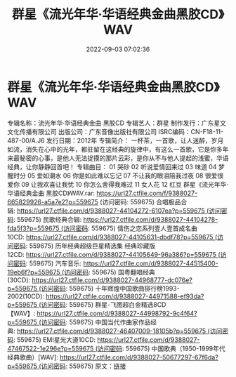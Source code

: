 ﻿---
title: 群星《流光年华·华语经典金曲黑胶CD》WAV
date: 2022-09-03 07:02:36
categories: WAV车载音乐、镜像
tags: 华语中文
---
# 群星《流光年华·华语经典金曲黑胶CD》WAV

专辑名称：流光年华·华语经典金曲 黑胶CD
专辑艺人：群星
制作发行：广东星文文化传播有限公司
出版公司：广东音像出版社有限公司
ISRC编码：CN-F18-11-487-00/A.J6
发行日期：2012年
专辑简介：
一杯茶，一首歌，让人迷醉，岁月如流，消失在心中的光年，都驻留在这经典的旋律中，有这么一首歌，它是你多年来最秘密的心事，是他人无法捉摸的那片云彩，是你从不与他人提起的浅蜜，华语经典，让你静静回首吧！
专辑曲目：
01 哭砂
02 听说爱情回来过
03 味道
04 梦醒时分
05 爱如潮水
06 你是如此难以忘记
07 不让我的眼泪陪我过夜
08 很爱很爱你
09 让我欢喜让我忧
10 你怎么舍得我难过
11 女人花
12 红豆
群星《流光年华·华语经典金曲 黑胶CD》WAV.rar: https://url27.ctfile.com/f/9388027-665829926-a5a7e2?p=559675
(访问密码: 559675)
合唱极品合辑: https://url27.ctfile.com/d/9388027-44104272-6107ea?p=559675 (访问密码:
559675)
民歌经典合辑: https://url27.ctfile.com/d/9388027-44104278-fda5f3?p=559675 (访问密码:
559675)
情伤之恋系列壹人壹首成名曲10CD: https://url27.ctfile.com/d/9388027-44105631-dbdf78?p=559675 (访问密码:
559675)
历年经典超级巨星精选集
经典珍藏版12CD: https://url27.ctfile.com/d/9388027-44105649-96a386?p=559675 (访问密码:
559675)
汽车音乐: https://url27.ctfile.com/d/9388027-44515400-19eb6f?p=559675 (访问密码:
559675)
国粤翻唱经典(30CD): https://url27.ctfile.com/d/9388027-44968777-dc076e?p=559675 (访问密码:
559675)
十年辉煌中国歌曲排行榜1993-2002(10CD): https://url27.ctfile.com/d/9388027-44971588-ef93da?p=559675 (访问密码:
559675)
群星-飞图超白金精选8CD【WAV】: https://url27.ctfile.com/d/9388027-44998792-9c4f64?p=559675 (访问密码:
559675)
中国当代作曲家作品经典: https://url27.ctfile.com/d/9388027-46407009-18105b?p=559675 (访问密码:
559675)
EMI星光大道10CD: https://url27.ctfile.com/d/9388027-47467522-1e296e?p=559675 (访问密码:
559675)
中国歌典（1950-1999年代经典歌曲）[WAV]: https://url27.ctfile.com/d/9388027-50677297-67f6da?p=559675 (访问密码:
559675)
原文：[链接](https://blog.sina.com.cn/s/blog_1647c7e7601030z6s.html)